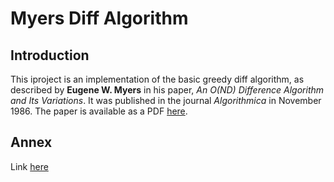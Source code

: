 # Myers Diff Algorithm

## Introduction

This iproject  is an implementation of the basic greedy diff algorithm, as described by __Eugene W. Myers__ in his paper, _An O(ND) Difference Algorithm and Its Variations_. It was published in the journal _Algorithmica_ in November 1986. The paper is available as a PDF [here](http://xmailserver.org/diff2.pdf).

## Annex

Link [here](http://blog.robertelder.org/diff-algorithm/)
